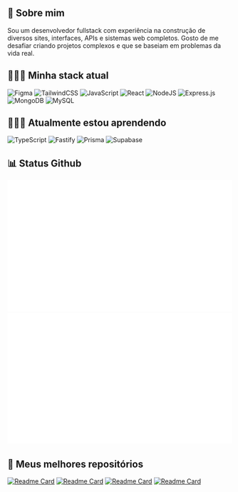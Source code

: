 ## 🚀 Sobre mim

Sou um desenvolvedor fullstack com experiência na construção de diversos sites, interfaces, APIs e sistemas web completos. Gosto de me desafiar criando projetos complexos e que se baseiam em problemas da vida real.

## 👨🏽‍💻 Minha stack atual

<div width="49%" height="195px">

![Figma](https://img.shields.io/badge/figma-%23F24E1E.svg?style=for-the-badge&logo=figma&logoColor=white)
![TailwindCSS](https://img.shields.io/badge/tailwindcss-%2338B2AC.svg?style=for-the-badge&logo=tailwind-css&logoColor=white)
![JavaScript](https://img.shields.io/badge/javascript-%23323330.svg?style=for-the-badge&logo=javascript&logoColor=%23F7DF1E)
![React](https://img.shields.io/badge/react-%2320232a.svg?style=for-the-badge&logo=react&logoColor=%2361DAFB)
![NodeJS](https://img.shields.io/badge/node.js-6DA55F?style=for-the-badge&logo=node.js&logoColor=white)
![Express.js](https://img.shields.io/badge/express.js-%23404d59.svg?style=for-the-badge&logo=express&logoColor=%2361DAFB)
![MongoDB](https://img.shields.io/badge/MongoDB-%234ea94b.svg?style=for-the-badge&logo=mongodb&logoColor=white)
![MySQL](https://img.shields.io/badge/mysql-4479A1.svg?style=for-the-badge&logo=mysql&logoColor=white)

</div>

## 🧑🏽‍🎓 Atualmente estou aprendendo

<div width="50%" height="200px">

![TypeScript](https://img.shields.io/badge/typescript-%23007ACC.svg?style=for-the-badge&logo=typescript&logoColor=white)
![Fastify](https://img.shields.io/badge/fastify-%23000000.svg?style=for-the-badge&logo=fastify&logoColor=white)
![Prisma](https://img.shields.io/badge/Prisma-3982CE?style=for-the-badge&logo=Prisma&logoColor=white)
![Supabase](https://img.shields.io/badge/Supabase-3ECF8E?style=for-the-badge&logo=supabase&logoColor=white)

</div>

## 📊 Status Github

![](https://raw.githubusercontent.com/ruancosta07/github-stats/master/generated/overview.svg#gh-dark-mode-only)
![](https://raw.githubusercontent.com/ruancosta07/github-stats/master/generated/languages.svg#gh-dark-mode-only)

## 📂 Meus melhores repositórios

[![Readme Card](https://github-readme-stats.vercel.app/api/pin/?username=ruancosta07&repo=egames-2-client&bg_color=09090b&border_color=383941&title_color=f6f6f6&text_color=A5A6B1&icon_color=A5A6B1)](https://github.com/ruancosta07/egames-2-client)
[![Readme Card](https://github-readme-stats.vercel.app/api/pin/?username=ruancosta07&repo=Dogs&bg_color=09090b&border_color=383941&title_color=f6f6f6&text_color=A5A6B1&icon_color=A5A6B1)](https://github.com/ruancosta07/Dogs)
[![Readme Card](https://github-readme-stats.vercel.app/api/pin/?username=ruancosta07&repo=project_manager&bg_color=09090b&border_color=383941&title_color=f6f6f6&text_color=A5A6B1&icon_color=A5A6B1)](https://github.com/ruancosta07/project_manager)
[![Readme Card](https://github-readme-stats.vercel.app/api/pin/?username=ruancosta07&repo=project_manager_api&bg_color=09090b&border_color=383941&title_color=f6f6f6&text_color=A5A6B1&icon_color=A5A6B1)](https://github.com/ruancosta07/project_manager_api)

